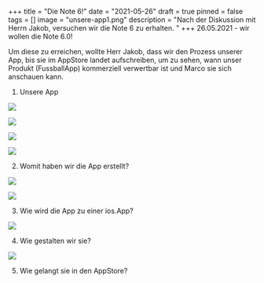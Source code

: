 +++
title = "Die Note 6!"
date = "2021-05-26"
draft = true
pinned = false
tags = []
image = "unsere-app1.png"
description = "Nach der Diskussion mit Herrn Jakob, versuchen wir die Note 6 zu erhalten. "
+++
26.05.2021 - wir wollen die Note 6.0!

Um diese zu erreichen, wollte Herr Jakob, dass wir den Prozess unserer App, bis sie im AppStore landet aufschreiben, um zu sehen, wann unser Produkt (FussballApp) kommerziell verwertbar ist und Marco sie sich anschauen kann.

1. Unsere App

![](unsere-app1.png)

![](unsere-app2.png)

![](unsere-app4.png)

![](unsere-app3.png)

2. Womit haben wir die App erstellt?

![](web_app.png)

![](web_creator.png)

3. Wie wird die App zu einer ios.App?

![](app-zu-ios2.png)

4. Wie gestalten wir sie?

![](gestaltung.png)

5. Wie gelangt sie in den AppStore?